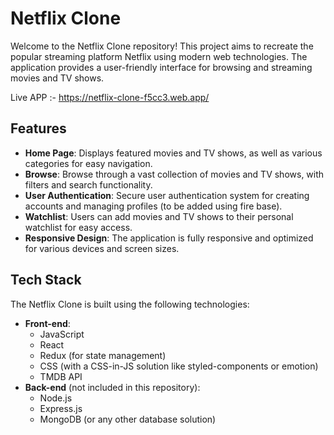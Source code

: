 # Netflix Clone

Welcome to the Netflix Clone repository! This project aims to recreate the popular streaming platform Netflix using modern web technologies. The application provides a user-friendly interface for browsing and streaming movies and TV shows.

Live APP :-  https://netflix-clone-f5cc3.web.app/

## Features

- **Home Page**: Displays featured movies and TV shows, as well as various categories for easy navigation.
- **Browse**: Browse through a vast collection of movies and TV shows, with filters and search functionality.
- **User Authentication**: Secure user authentication system for creating accounts and managing profiles (to be added using fire base).
- **Watchlist**: Users can add movies and TV shows to their personal watchlist for easy access.
- **Responsive Design**: The application is fully responsive and optimized for various devices and screen sizes.

## Tech Stack

The Netflix Clone is built using the following technologies:

- **Front-end**:
  - JavaScript
  - React
  - Redux (for state management)
  - CSS (with a CSS-in-JS solution like styled-components or emotion)
  - TMDB API
- **Back-end** (not included in this repository):
  - Node.js
  - Express.js
  - MongoDB (or any other database solution)
